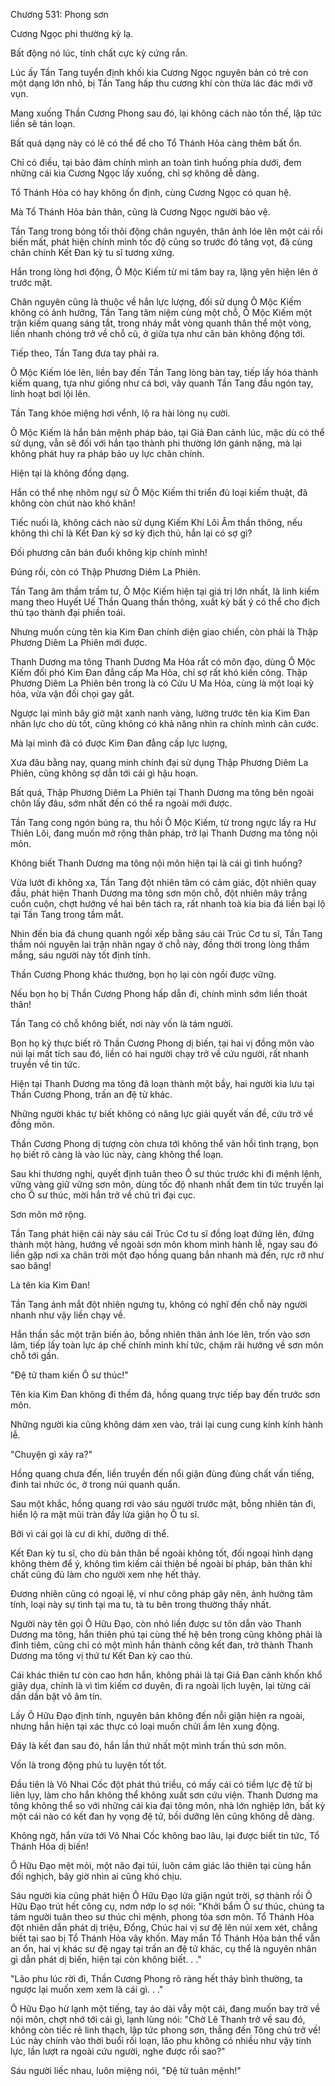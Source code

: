 




Chương 531: Phong sơn


Cương Ngọc phi thường kỳ lạ.

Bất động nó lúc, tính chất cực kỳ cứng rắn.

Lúc ấy Tần Tang tuyển định khối kia Cương Ngọc nguyên bản có trẻ con một dạng lớn nhỏ, bị Tần Tang hấp thu cương khí còn thừa lác đác mới vỡ vụn.

Mang xuống Thần Cương Phong sau đó, lại không cách nào tồn thế, lập tức liền sẽ tán loạn.

Bất quá dạng này có lẽ có thể để cho Tổ Thánh Hỏa càng thêm bất ổn.

Chỉ có điều, tại bảo đảm chính mình an toàn tình huống phía dưới, đem những cái kia Cương Ngọc lấy xuống, chỉ sợ không dễ dàng.

Tổ Thánh Hỏa có hay không ổn định, cùng Cương Ngọc có quan hệ.

Mà Tổ Thánh Hỏa bản thân, cũng là Cương Ngọc người bảo vệ.

Tần Tang trong bóng tối thôi động chân nguyên, thân ảnh lóe lên một cái rồi biến mất, phát hiện chính mình tốc độ cũng so trước đó tăng vọt, đã cùng chân chính Kết Đan kỳ tu sĩ tương xứng.

Hắn trong lòng hơi động, Ô Mộc Kiếm từ mi tâm bay ra, lặng yên hiện lên ở trước mặt.

Chân nguyên cũng là thuộc về hắn lực lượng, đối sử dụng Ô Mộc Kiếm không có ảnh hưởng, Tần Tang tâm niệm cùng một chỗ, Ô Mộc Kiếm một trận kiếm quang sáng tắt, trong nháy mắt vòng quanh thân thể một vòng, liền nhanh chóng trở về chỗ cũ, ở giữa tựa như căn bản không động tới.

Tiếp theo, Tần Tang đưa tay phải ra.

Ô Mộc Kiếm lóe lên, liền bay đến Tần Tang lòng bàn tay, tiếp lấy hóa thành kiếm quang, tựa như giống như cá bơi, vây quanh Tần Tang đầu ngón tay, linh hoạt bơi lội lên.

Tần Tang khóe miệng hơi vểnh, lộ ra hài lòng nụ cười.

Ô Mộc Kiếm là hắn bản mệnh pháp bảo, tại Giả Đan cảnh lúc, mặc dù có thể sử dụng, vẫn sẽ đối với hắn tạo thành phi thường lớn gánh nặng, mà lại không phát huy ra pháp bảo uy lực chân chính.

Hiện tại là không đồng dạng.

Hắn có thể nhẹ nhõm ngự sử Ô Mộc Kiếm thi triển đủ loại kiếm thuật, đã không còn chút nào khó khăn!

Tiếc nuối là, không cách nào sử dụng Kiếm Khí Lôi Âm thần thông, nếu không thì chỉ là Kết Đan kỳ sơ kỳ địch thủ, hắn lại có sợ gì?

Đối phương căn bản đuổi không kịp chính mình!

Đúng rồi, còn có Thập Phương Diêm La Phiên.

Tần Tang âm thầm trầm tư, Ô Mộc Kiếm hiện tại giá trị lớn nhất, là linh kiếm mang theo Huyết Uế Thần Quang thần thông, xuất kỳ bất ý có thể cho địch thủ tạo thành đại phiền toái.

Nhưng muốn cùng tên kia Kim Đan chính diện giao chiến, còn phải là Thập Phương Diêm La Phiên mới được.

Thanh Dương ma tông Thanh Dương Ma Hỏa rất có môn đạo, dùng Ô Mộc Kiếm đối phó Kim Đan đẳng cấp Ma Hỏa, chỉ sợ rất khó kiến công. Thập Phương Diêm La Phiên bên trong là có Cửu U Ma Hỏa, cùng là một loại kỳ hỏa, vừa vặn đối chọi gay gắt.

Ngược lại mình bây giờ mặt xanh nanh vàng, lường trước tên kia Kim Đan nhãn lực cho dù tốt, cũng không có khả năng nhìn ra chính mình cân cước.

Mà lại mình đã có được Kim Đan đẳng cấp lực lượng,

Xưa đâu bằng nay, quang minh chính đại sử dụng Thập Phương Diêm La Phiên, cũng không sợ dẫn tới cái gì hậu hoạn.

Bất quá, Thập Phương Diêm La Phiên tại Thanh Dương ma tông bên ngoài chôn lấy đâu, sớm nhất đến có thể ra ngoài mới được.

Tần Tang cong ngón búng ra, thu hồi Ô Mộc Kiếm, từ trong ngực lấy ra Hư Thiên Lôi, đang muốn mở rộng thân pháp, trở lại Thanh Dương ma tông nội môn.

Không biết Thanh Dương ma tông nội môn hiện tại là cái gì tình huống?

Vừa lướt đi không xa, Tần Tang đột nhiên tâm có cảm giác, đột nhiên quay đầu, phát hiện Thanh Dương ma tông sơn môn chỗ, đột nhiên mây trắng cuồn cuộn, chợt hướng về hai bên tách ra, rất nhanh toà kia bia đá liền bại lộ tại Tần Tang trong tầm mắt.

Nhìn đến bia đá chung quanh ngồi xếp bằng sáu cái Trúc Cơ tu sĩ, Tần Tang thầm nói nguyên lai trận nhãn ngay ở chỗ này, đồng thời trong lòng thầm mắng, sáu người này tốt định tính.

Thần Cương Phong khác thường, bọn họ lại còn ngồi được vững.

Nếu bọn họ bị Thần Cương Phong hấp dẫn đi, chính mình sớm liền thoát thân!

Tần Tang có chỗ không biết, nơi này vốn là tám người.

Bọn họ kỳ thực biết rõ Thần Cương Phong dị biến, tại hai vị đồng môn vào núi lại mất tích sau đó, liền có hai người chạy trở về cứu người, rất nhanh truyền về tin tức.

Hiện tại Thanh Dương ma tông đã loạn thành một bầy, hai người kia lưu tại Thần Cương Phong, trấn an đệ tử khác.

Những người khác tự biết không có năng lực giải quyết vấn đề, cứu trở về đồng môn.

Thần Cương Phong dị tượng còn chưa tới không thể vãn hồi tình trạng, bọn họ biết rõ càng là vào lúc này, càng không thể loạn.

Sau khi thương nghị, quyết định tuân theo Ô sư thúc trước khi đi mệnh lệnh, vững vàng giữ vững sơn môn, dùng tốc độ nhanh nhất đem tin tức truyền lại cho Ô sư thúc, mời hắn trở về chủ trì đại cục.

Sơn môn mở rộng.

Tần Tang phát hiện cái này sáu cái Trúc Cơ tu sĩ đồng loạt đứng lên, đứng thành một hàng, hướng về ngoài sơn môn khom mình hành lễ, ngay sau đó liền gặp nơi xa chân trời một đạo hồng quang bắn nhanh mà đến, rực rỡ như sao băng!

Là tên kia Kim Đan!

Tần Tang ánh mắt đột nhiên ngưng tụ, không có nghĩ đến chỗ này người nhanh như vậy liền chạy về.

Hắn thần sắc một trận biến ảo, bỗng nhiên thân ảnh lóe lên, trốn vào sơn lâm, tiếp lấy toàn lực áp chế chính mình khí tức, chậm rãi hướng về sơn môn chỗ tới gần.

"Đệ tử tham kiến Ô sư thúc!"

Tên kia Kim Đan không đi thềm đá, hồng quang trực tiếp bay đến trước sơn môn.

Những người kia cũng không dám xen vào, trái lại cung cung kính kính hành lễ.

"Chuyện gì xảy ra?"

Hồng quang chưa đến, liền truyền đến nổi giận đùng đùng chất vấn tiếng, đinh tai nhức óc, ở trong núi quanh quẩn.

Sau một khắc, hồng quang rơi vào sáu người trước mặt, bỗng nhiên tản đi, hiển lộ ra mặt mũi tràn đầy lửa giận họ Ô tu sĩ.

Bởi vì cái gọi là cư di khí, dưỡng di thể.

Kết Đan kỳ tu sĩ, cho dù bản thân bề ngoài không tốt, đối ngoại hình dạng không thèm để ý, không tìm kiếm cải thiện bề ngoài bí pháp, bản thân khí chất cũng đủ làm cho người xem nhẹ hết thảy.

Đương nhiên cũng có ngoại lệ, ví như công pháp gây nên, ảnh hưởng tâm tính, loại này sự tình tại ma tu, tà tu bên trong thường thấy nhất.

Người này tên gọi Ô Hữu Đạo, còn nhỏ liền được sư tôn dẫn vào Thanh Dương ma tông, hắn thiên phú tại cùng thế hệ bên trong cũng không phải là đỉnh tiêm, cũng chỉ có một mình hắn thành công kết đan, trở thành Thanh Dương ma tông vị thứ tư Kết Đan kỳ cao thủ.

Cái khác thiên tư còn cao hơn hắn, không phải là tại Giả Đan cảnh khốn khổ giãy dụa, chính là vì tìm kiếm cơ duyên, đi ra ngoài lịch luyện, lại từng cái dần dần bặt vô âm tín.

Lấy Ô Hữu Đạo định tính, nguyên bản không đến nỗi giận hiện ra ngoài, nhưng hắn hiện tại xác thực có loại muốn chửi ầm lên xung động.

Đây là kết đan sau đó, hắn lần thứ nhất một mình trấn thủ sơn môn.

Vốn là trong động phủ tu luyện tốt tốt.

Đầu tiên là Vô Nhai Cốc đột phát thú triều, có mấy cái có tiềm lực đệ tử bị liên lụy, làm cho hắn không thể không xuất sơn cứu viện. Thanh Dương ma tông không thể so với những cái kia đại tông môn, nhà lớn nghiệp lớn, bất kỳ một cái nào có kết đan hy vọng đệ tử, bồi dưỡng lên cũng không dễ dàng.

Không ngờ, hắn vừa tới Vô Nhai Cốc không bao lâu, lại được biết tin tức, Tổ Thánh Hỏa dị biến!

Ô Hữu Đạo mệt mỏi, một não đại túi, luôn cảm giác lão thiên tại cùng hắn đối nghịch, bây giờ nhìn ai cũng khó chịu.

Sáu người kia cũng phát hiện Ô Hữu Đạo lửa giận ngút trời, sợ thành rồi Ô Hữu Đạo trút hết công cụ, nơm nớp lo sợ nói: "Khởi bẩm Ô sư thúc, chúng ta tám người tuân theo sư thúc chi mệnh, phong tỏa sơn môn. Tổ Thánh Hỏa đột nhiên dẫn phát dị triệu, Đổng, Chúc hai vị sư đệ lên núi xem xét, chẳng biết tại sao bị Tổ Thánh Hỏa vây khốn. May mắn Tổ Thánh Hỏa bản thể vẫn an ổn, hai vị khác sư đệ ngay tại trấn an đệ tử khác, cụ thể là nguyên nhân gì dẫn phát dị biến, hiện tại còn không biết. . ."

"Lão phu lúc rời đi, Thần Cương Phong rõ ràng hết thảy bình thường, ta ngược lại muốn xem xem là cái gì. . ."

Ô Hữu Đạo hừ lạnh một tiếng, tay áo dài vẫy một cái, đang muốn bay trở về nội môn, chợt nhớ tới cái gì, lạnh lùng nói: "Chờ Lê Thanh trở về sau đó, không còn tiếc rẻ linh thạch, lập tức phong sơn, thẳng đến Tông chủ trở về! Lúc này chính vào thời buổi rối loạn, lão phu không có nhiều như vậy tinh lực, lần lượt ra ngoài cứu người, nghe được rồi sao?"

Sáu người liếc nhau, luôn miệng nói, "Đệ tử tuân mệnh!"




